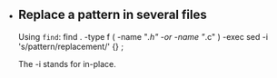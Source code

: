 * Replace a pattern in several files
  ----------------------------------
  
    Using `find`:
        find . -type f \( -name "*.h" -or -name "*.c" \) -exec sed -i 's/pattern/replacement/' {} \;
        
    The -i stands for in-place.